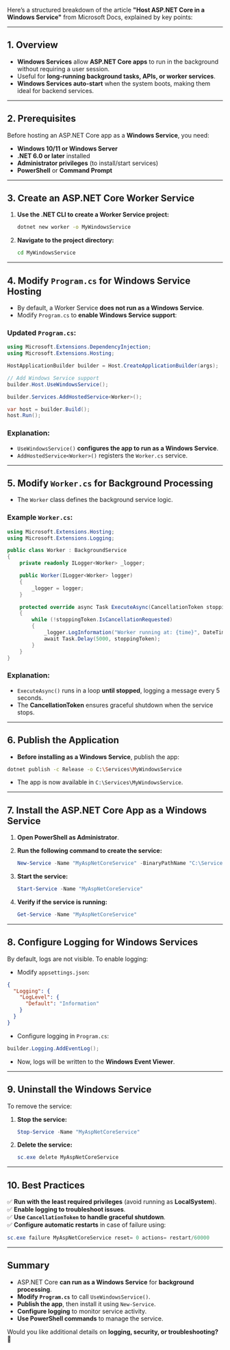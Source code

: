 Here’s a structured breakdown of the article **"Host ASP.NET Core in a Windows Service"** from Microsoft Docs, explained by key points:

---

## **1. Overview**
- **Windows Services** allow **ASP.NET Core apps** to run in the background without requiring a user session.  
- Useful for **long-running background tasks, APIs, or worker services**.  
- **Windows Services auto-start** when the system boots, making them ideal for backend services.

---

## **2. Prerequisites**
Before hosting an ASP.NET Core app as a **Windows Service**, you need:  
- **Windows 10/11 or Windows Server**  
- **.NET 6.0 or later** installed  
- **Administrator privileges** (to install/start services)  
- **PowerShell** or **Command Prompt**  

---

## **3. Create an ASP.NET Core Worker Service**
1. **Use the .NET CLI to create a Worker Service project:**
   ```bash
   dotnet new worker -o MyWindowsService
   ```
2. **Navigate to the project directory:**
   ```bash
   cd MyWindowsService
   ```

---

## **4. Modify `Program.cs` for Windows Service Hosting**
- By default, a Worker Service **does not run as a Windows Service**.  
- Modify `Program.cs` to **enable Windows Service support**:

### **Updated `Program.cs`:**
```csharp
using Microsoft.Extensions.DependencyInjection;
using Microsoft.Extensions.Hosting;

HostApplicationBuilder builder = Host.CreateApplicationBuilder(args);

// Add Windows Service support
builder.Host.UseWindowsService();

builder.Services.AddHostedService<Worker>();

var host = builder.Build();
host.Run();
```

### **Explanation:**
- `UseWindowsService()` **configures the app to run as a Windows Service**.
- `AddHostedService<Worker>()` registers the `Worker.cs` service.

---

## **5. Modify `Worker.cs` for Background Processing**
- The `Worker` class defines the background service logic.

### **Example `Worker.cs`:**
```csharp
using Microsoft.Extensions.Hosting;
using Microsoft.Extensions.Logging;

public class Worker : BackgroundService
{
    private readonly ILogger<Worker> _logger;

    public Worker(ILogger<Worker> logger)
    {
        _logger = logger;
    }

    protected override async Task ExecuteAsync(CancellationToken stoppingToken)
    {
        while (!stoppingToken.IsCancellationRequested)
        {
            _logger.LogInformation("Worker running at: {time}", DateTimeOffset.Now);
            await Task.Delay(5000, stoppingToken);
        }
    }
}
```

### **Explanation:**
- `ExecuteAsync()` runs in a loop **until stopped**, logging a message every 5 seconds.
- The **CancellationToken** ensures graceful shutdown when the service stops.

---

## **6. Publish the Application**
- **Before installing as a Windows Service**, publish the app:

```bash
dotnet publish -c Release -o C:\Services\MyWindowsService
```

- The app is now available in `C:\Services\MyWindowsService`.

---

## **7. Install the ASP.NET Core App as a Windows Service**
1. **Open PowerShell as Administrator**.  
2. **Run the following command to create the service:**
   ```powershell
   New-Service -Name "MyAspNetCoreService" -BinaryPathName "C:\Services\MyWindowsService\MyWindowsService.exe"
   ```
3. **Start the service:**
   ```powershell
   Start-Service -Name "MyAspNetCoreService"
   ```

4. **Verify if the service is running:**
   ```powershell
   Get-Service -Name "MyAspNetCoreService"
   ```

---

## **8. Configure Logging for Windows Services**
By default, logs are not visible. To enable logging:
- Modify `appsettings.json`:

```json
{
  "Logging": {
    "LogLevel": {
      "Default": "Information"
    }
  }
}
```

- Configure logging in `Program.cs`:

```csharp
builder.Logging.AddEventLog();
```

- Now, logs will be written to the **Windows Event Viewer**.

---

## **9. Uninstall the Windows Service**
To remove the service:
1. **Stop the service:**
   ```powershell
   Stop-Service -Name "MyAspNetCoreService"
   ```
2. **Delete the service:**
   ```powershell
   sc.exe delete MyAspNetCoreService
   ```

---

## **10. Best Practices**
✅ **Run with the least required privileges** (avoid running as **LocalSystem**).  
✅ **Enable logging to troubleshoot issues**.  
✅ **Use `CancellationToken` to handle graceful shutdown**.  
✅ **Configure automatic restarts** in case of failure using:  
   ```powershell
   sc.exe failure MyAspNetCoreService reset= 0 actions= restart/60000
   ```

---

## **Summary**
- ASP.NET Core **can run as a Windows Service** for **background processing**.  
- **Modify `Program.cs`** to call `UseWindowsService()`.  
- **Publish the app**, then install it using `New-Service`.  
- **Configure logging** to monitor service activity.  
- **Use PowerShell commands** to manage the service.  

Would you like additional details on **logging, security, or troubleshooting?** 🚀